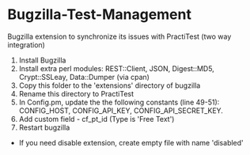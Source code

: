 Bugzilla-Test-Management
========================

Bugzilla extension to synchronize its issues with PractiTest (two way integration) 

1. Install Bugzilla
2. Install extra perl modules: REST::Client,  JSON, Digest::MD5, Crypt::SSLeay, Data::Dumper (via cpan)
3. Copy this folder to the 'extensions' directory of bugzilla
4. Rename this directory to PractiTest
5. In Config.pm, update the the following constants (line 49-51): CONFIG_HOST, CONFIG_API_KEY, CONFIG_API_SECRET_KEY.
6. Add custom field - cf_pt_id (Type is 'Free Text')
7. Restart bugzilla


* If you need disable extension, create empty file with name 'disabled'

